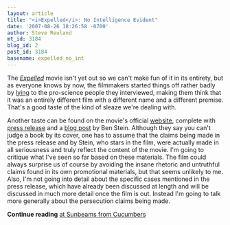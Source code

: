 ```yaml
---
layout: article
title: "<i>Expelled</i>: No Intelligence Evident"
date: '2007-08-26 18:26:58 -0700'
author: Steve Reuland
mt_id: 3184
blog_id: 2
post_id: 3184
basename: expelled_no_int
---
```

The [_Expelled_](http://www.expelledexposed.com/) movie isn't yet out so we can't make fun of it in its entirety, but as everyone knows by now, the filmmakers started things off rather badly by [lying](http://www.pandasthumb.org/archives/2007/08/im_gonna_be_a_m.html) to the pro-science people they interviewed, making them think that it was an entirely different film with a different name and a different premise.  That's a good taste of the kind of sleaze we're dealing with.

Another taste can be found on the movie's official [website](http://www.expelledthemovie.com/home.php), complete with [press release](http://www.prnewswire.com/cgi-bin/stories.pl?ACCT=104&amp;STORY=/www/story/08-22-2007/0004649742&amp;amp;EDATE=) and a [blog post](http://expelledthemovie.com/blog/2007/08/21/bens-blog/#more-4) by Ben Stein.  Although they say you can't judge a book by its cover, one has to assume that the claims being made in the press release and by Stein, who stars in the film, were actually made in all seriousness and truly reflect the content of the movie.  I'm going to critique what I've seen so far based on these materials.  The film could always surprise us of course by avoiding the insane rhetoric and untruthful claims found in its own promotional materials, but that seems unlikely to me.  Also, I'm not going into detail about the specific cases mentioned in the press release, which have already been discussed at length and will be discussed in much more detail once the film is out.  Instead I'm going to talk more generally about the persecution claims being made.

**Continue reading** [ at Sunbeams from Cucumbers](http://stevereuland.blogspot.com/2007/08/expelled-no-intelligence-evident.html)

